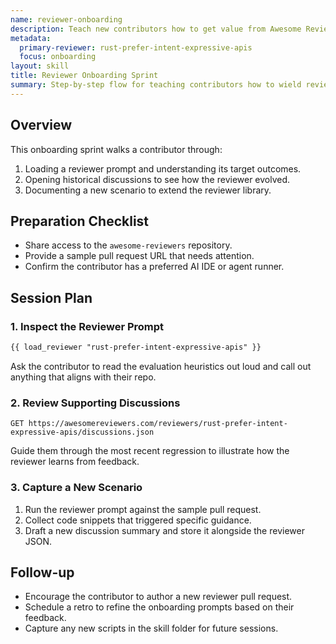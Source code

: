 ```yaml
---
name: reviewer-onboarding
description: Teach new contributors how to get value from Awesome Reviewers in their first 30 minutes.
metadata:
  primary-reviewer: rust-prefer-intent-expressive-apis
  focus: onboarding
layout: skill
title: Reviewer Onboarding Sprint
summary: Step-by-step flow for teaching contributors how to wield reviewer prompts, interpret discussions, and record their own workflows.
---
```


## Overview

This onboarding sprint walks a contributor through:

1. Loading a reviewer prompt and understanding its target outcomes.
2. Opening historical discussions to see how the reviewer evolved.
3. Documenting a new scenario to extend the reviewer library.

## Preparation Checklist

- Share access to the `awesome-reviewers` repository.
- Provide a sample pull request URL that needs attention.
- Confirm the contributor has a preferred AI IDE or agent runner.

## Session Plan

### 1. Inspect the Reviewer Prompt

```markdown
{{ load_reviewer "rust-prefer-intent-expressive-apis" }}
```

Ask the contributor to read the evaluation heuristics out loud and call out anything that aligns with their repo.

### 2. Review Supporting Discussions

```http
GET https://awesomereviewers.com/reviewers/rust-prefer-intent-expressive-apis/discussions.json
```

Guide them through the most recent regression to illustrate how the reviewer learns from feedback.

### 3. Capture a New Scenario

1. Run the reviewer prompt against the sample pull request.
2. Collect code snippets that triggered specific guidance.
3. Draft a new discussion summary and store it alongside the reviewer JSON.

## Follow-up

- Encourage the contributor to author a new reviewer pull request.
- Schedule a retro to refine the onboarding prompts based on their feedback.
- Capture any new scripts in the skill folder for future sessions.

